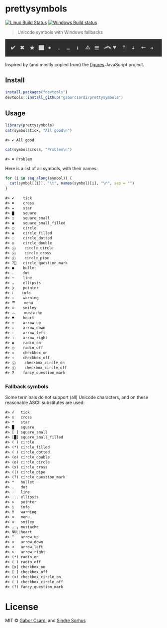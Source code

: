 



# prettysymbols

[![Linux Build Status](https://travis-ci.org/gaborcsardi/prettysymbols.svg?branch=master)](https://travis-ci.org/gaborcsardi/prettysymbols)
[![Windows Build status](https://ci.appveyor.com/api/projects/status/github/gaborcsardi/prettysymbols?svg=true)](https://ci.appveyor.com/project/gaborcsardi/prettysymbols)


> Unicode symbols with Windows fallbacks

![](/inst/screenshot.png)

Inspired by (and mostly copied from) the
[figures](https://github.com/sindresorhus/figures) JavaScript project.

## Install


```r
install.packages("devtools")
devtools::install_github("gaborcsardi/prettysymbols")
```

## Usage


```r
library(prettysymbols)
cat(symbol$tick, "All good\n")
```

```
#> ✔ All good
```

```r
cat(symbol$cross, "Problem\n")
```

```
#> ✖ Problem
```

Here is a list of all symbols, with their names:


```r
for (i in seq_along(symbol)) {
  cat(symbol[[i]], "\t", names(symbol)[i], "\n", sep = "")
}
```

```
#> ✔	tick
#> ✖	cross
#> ★	star
#> ▇	square
#> ◻	square_small
#> ◼	square_small_filled
#> ◯	circle
#> ◉	circle_filled
#> ◌	circle_dotted
#> ◎	circle_double
#> ⓞ	circle_circle
#> ⓧ	circle_cross
#> Ⓘ	circle_pipe
#> ?⃝	circle_question_mark
#> ●	bullet
#> ․	dot
#> ─	line
#> …	ellipsis
#> ❯	pointer
#> ℹ	info
#> ⚠	warning
#> ☰	menu
#> ☺	smiley
#> ෴	mustache
#> ♥	heart
#> ↑	arrow_up
#> ↓	arrow_down
#> ←	arrow_left
#> →	arrow_right
#> ◉	radio_on
#> ◯	radio_off
#> ☒	checkbox_on
#> ☐	checkbox_off
#> ⓧ	checkbox_circle_on
#> Ⓘ	checkbox_circle_off
#> ❓	fancy_question_mark
```

### Fallback symbols

Some terminals do not support (all) Unicode characters, and on these reasonable
ASCII substitutes are used:


```
#> √   tick
#> x   cross
#> *   star
#> █   square
#> [ ] square_small
#> [█] square_small_filled
#> ( ) circle
#> (*) circle_filled
#> ( ) circle_dotted
#> (o) circle_double
#> (o) circle_circle
#> (x) circle_cross
#> (|) circle_pipe
#> (?) circle_question_mark
#> *   bullet
#> .   dot
#> ─   line
#> ... ellipsis
#> >   pointer
#> i   info
#> ‼   warning
#> ≡   menu
#> ☺   smiley
#> ┌─┐ mustache
#> NULLheart
#> ^   arrow_up
#> v   arrow_down
#> <   arrow_left
#> >   arrow_right
#> (*) radio_on
#> ( ) radio_off
#> [x] checkbox_on
#> [ ] checkbox_off
#> (x) checkbox_circle_on
#> ( ) checkbox_circle_off
#> (?) fancy_question_mark
```

# License

MIT © [Gabor Csardi](http://gaborcsardi.org) and [Sindre Sorhus](http://sindresorhus.com)
